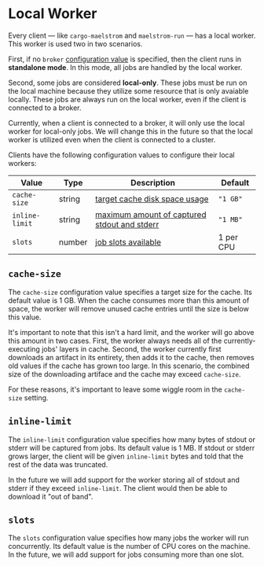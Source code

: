 # Local Worker

Every client &mdash; like <span style="white-space: nowrap;">`cargo-maelstrom`</span> and 
<span style="white-space: nowrap;">`maelstrom-run`</span> &mdash; 
has a local worker. This worker is used two in two scenarios.

First, if no `broker` [configuration value](config.md) is specified, then the
client runs in **standalone mode**. In this mode, all jobs are handled by the local worker.

Second, some jobs are considered **local-only**. These jobs must be run on the
local machine because they utilize some resource that is only avaiable locally.
These jobs are always run on the local worker, even if the client is connected
to a broker.

Currently, when a client is connected to a broker, it will only use the local
worker for local-only jobs. We will change this in the future so that the local
worker is utilized even when the client is connected to a cluster.

Clients have the following configuration values to configure their local
workers:

Value                                                    | Type    | Description                                                   | Default
---------------------------------------------------------|---------|---------------------------------------------------------------|----------
<span style="white-space: nowrap;">`cache-size`</span>   | string  | [target cache disk space usage](#cache-size)                  | `"1 GB"`
<span style="white-space: nowrap;">`inline-limit`</span> | string  | [maximum amount of captured stdout and stderr](#inline-limit) | `"1 MB"`
`slots`                                                  | number  | [job slots available](#slots)                                 | 1 per CPU

## <span style="white-space: nowrap;">`cache-size`</span>

The <span style="white-space: nowrap;">`cache-size`</span> configuration value
specifies a target size for the cache. Its default value is 1&nbsp;GB. When the
cache consumes more than this amount of space, the worker will remove unused
cache entries until the size is below this value.

It's important to note that this isn't a hard limit, and the worker will go
above this amount in two cases. First, the worker always needs all of the
currently-executing jobs' layers in cache. Second, the worker currently first
downloads an artifact in its entirety, then adds it to the cache, then removes
old values if the cache has grown too large. In this scenario, the combined
size of the downloading artiface and the cache may exceed <span
style="white-space: nowrap;">`cache-size`</span>.

For these reasons, it's important to leave some wiggle room in the <span
style="white-space: nowrap;">`cache-size`</span> setting.

## <span style="white-space: nowrap;">`inline-limit`</span>

The <span style="white-space: nowrap;">`inline-limit`</span> configuration
value specifies how many bytes of stdout or stderr will be captured from jobs.
Its default value is 1&nbsp;MB. If stdout or stderr grows larger, the client
will be given <span style="white-space: nowrap;">`inline-limit`</span> bytes
and told that the rest of the data was truncated.

In the future we will add support for the worker storing all of stdout and
stderr if they exceed <span style="white-space: nowrap;">`inline-limit`</span>.
The client would then be able to download it "out of band".

## `slots`

The `slots` configuration value specifies how many jobs the worker will run
concurrently. Its default value is the number of CPU cores on the machine. In
the future, we will add support for jobs consuming more than one slot.
